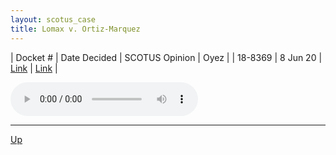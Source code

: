 ```yaml
---
layout: scotus_case
title: Lomax v. Ortiz-Marquez
---
```


| Docket # | Date Decided | SCOTUS Opinion | Oyez |
| 18-8369 | 8 Jun 20 | [Link](https://www.supremecourt.gov/opinions/19pdf/590us2r42_k536.pdf) | [Link](https://www.oyez.org/cases/2019/18-8369) |

<audio controls>
   <source src='./resources/18-8369.mp3' type='audio/mpeg'>
</audio>

<object data='./resources/18-8369.pdf' type='application/pdf'></object>

---

[Up](./README.md)